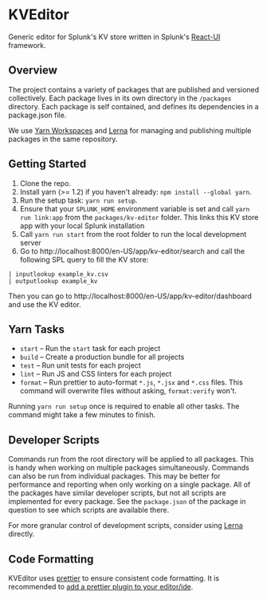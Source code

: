 # KVEditor

Generic editor for Splunk's KV store written in Splunk's [React-UI](https://splunkui.splunk.com/Packages/react-ui/Overview) framework.

## Overview

The project contains a variety of packages that are published and versioned collectively. Each package lives in its own 
directory in the `/packages` directory. Each package is self contained, and defines its dependencies in a package.json file.

We use [Yarn Workspaces](https://yarnpkg.com/lang/en/docs/workspaces/) and [Lerna](https://github.com/lerna/lerna) for
managing and publishing multiple packages in the same repository.

## Getting Started

1. Clone the repo.
2. Install yarn (>= 1.2) if you haven't already: `npm install --global yarn`.
3. Run the setup task: `yarn run setup`.
4. Ensure that your `SPLUNK_HOME` environment variable is set and call `yarn run link:app` from the `packages/kv-editor` folder. 
This links this KV store app with your local Splunk installation
5. Call `yarn run start` from the root folder to run the local development server
6. Go to http://localhost:8000/en-US/app/kv-editor/search and call the following SPL query to fill the KV store:

```
| inputlookup example_kv.csv 
| outputlookup example_kv
```

Then you can go to http://localhost:8000/en-US/app/kv-editor/dashboard and use the KV editor.

## Yarn Tasks

* `start` – Run the `start` task for each project
* `build` – Create a production bundle for all projects
* `test` – Run unit tests for each project
* `lint` – Run JS and CSS linters for each project
* `format` – Run prettier to auto-format `*.js`, `*.jsx` and `*.css` files. This command will overwrite files without 
asking, `format:verify` won't.

Running `yarn run setup` once is required to enable all other tasks. The command might take a few minutes to finish.


## Developer Scripts

Commands run from the root directory will be applied to all packages. This is handy when working on multiple packages 
simultaneously. Commands can also be run from individual packages. This may be better for performance and reporting when
 only working on a single package. All of the packages have similar developer scripts, but not all scripts are implemented 
 for every package. See the `package.json` of the package in question to see which scripts are available there.

For more granular control of development scripts, consider using [Lerna](https://github.com/lerna/lerna) directly.


## Code Formatting

KVEditor uses [prettier](https://github.com/prettier/prettier) to ensure consistent code formatting. It is recommended
 to [add a prettier plugin to your editor/ide](https://github.com/prettier/prettier#editor-integration).
